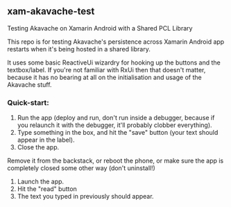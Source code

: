 ## xam-akavache-test

Testing Akavache on Xamarin Android with a Shared PCL Library

This repo is for testing Akavache's persistence across Xamarin Android app restarts when it's being hosted in a shared library.

It uses some basic ReactiveUi wizardry for hooking up the buttons and the textbox/label. If you're not familiar with RxUi then that doesn't matter, because it has no bearing at all on the initialisation and usage of the Akavache stuff.

### Quick-start:

1. Run the app (deploy and run, don't run inside a debugger, because if you relaunch it with the debugger, it'll probably clobber everything).
2. Type something in the box, and hit the "save" button (your text should appear in the label).
3. Close the app.

Remove it from the backstack, or reboot the phone, or make sure the app is completely closed some other way (don't uninstall!)

1. Launch the app.
2. Hit the "read" button
3. The text you typed in previously should appear.


